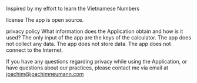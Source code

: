 Inspired by my effort to learn the Vietnamese Numbers

license
The app is open source.

privacy policy
What information does the Application obtain and how is it used? The only input of the app are the keys of the calculator. The app does not collect any data. The app does not store data. The app does not connect to the Internet.

If you have any questions regarding privacy while using the Application, or have questions about our practices, please contact me via email at joachim@joachimneumann.com
